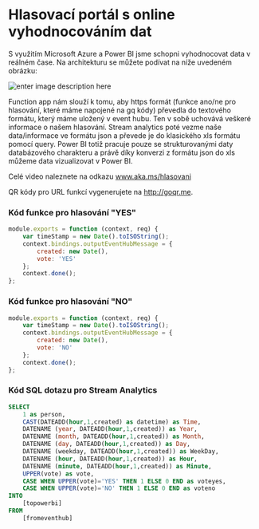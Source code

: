 # Hlasovací portál s online vyhodnocováním dat

S využitím Microsoft Azure a Power BI jsme schopni vyhodnocovat data v reálném čase. Na architekturu se můžete podívat na níže uvedeném obrázku:

![enter image description here](demo-azure-bi-analytic/architektura_hlasovani3.PNG)

Function app nám slouží k tomu, aby https formát (funkce ano/ne pro hlasování, které máme napojené na gq kódy) převedla do textového formátu, který máme uložený v event hubu. Ten v sobě uchovává veškeré informace o našem hlasování. Stream analytics poté vezme naše data/informace ve formátu json a převede je do klasického xls formátu pomocí query. Power BI totiž pracuje pouze se strukturovanými daty databázového charakteru a právě díky konverzi z formátu json do xls můžeme data vizualizovat v Power BI. 

Celé video naleznete na odkazu www.aka.ms/hlasovani 

QR kódy pro URL funkcí vygenerujete na  http://goqr.me.

### Kód funkce pro hlasování "YES"

```javascript
module.exports = function (context, req) {
    var timeStamp = new Date().toISOString();
    context.bindings.outputEventHubMessage = {
        created: new Date(),
        vote: 'YES'
    };
    context.done();
};
```

### Kód funkce pro hlasování "NO"

```javascript
module.exports = function (context, req) {
    var timeStamp = new Date().toISOString();
    context.bindings.outputEventHubMessage = {
        created: new Date(),
        vote: 'NO'
    };
    context.done();
};
```

### Kód SQL dotazu pro Stream Analytics

```sql
SELECT
    1 as person,
    CAST(DATEADD(hour,1,created) as datetime) as Time,
    DATENAME (year, DATEADD(hour,1,created)) as Year,
    DATENAME (month, DATEADD(hour,1,created)) as Month,
    DATENAME (day, DATEADD(hour,1,created)) as Day,
    DATENAME (weekday, DATEADD(hour,1,created)) as WeekDay,
    DATENAME (hour, DATEADD(hour,1,created)) as Hour,
    DATENAME (minute, DATEADD(hour,1,created)) as Minute,
    UPPER(vote) as vote,
    CASE WHEN UPPER(vote)='YES' THEN 1 ELSE 0 END as voteyes,
    CASE WHEN UPPER(vote)='NO' THEN 1 ELSE 0 END as voteno
INTO
    [topowerbi]
FROM
    [fromeventhub]
```

